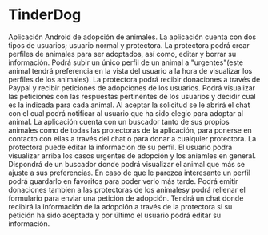 # TinderDog
Aplicación Android de adopción de animales. La aplicación cuenta con dos tipos de usuarios; usuario normal y protectora.
La protectora podrá crear perfiles de animales para ser adoptados, así como, editar y borrar su información. Podrá subir un único perfil de un animal a "urgentes"(este animal tendrá preferencia en la vista del usuario a la hora de visualizar los perfiles de los animales). La protectora podrá recibir donaciones a través de Paypal y recibir peticiones de adopciones de los usuarios. Podrá visualizar las peticiones con las respuestas pertinentes de los usuarios y decidir cual es la indicada para cada animal. Al aceptar la solicitud se le abrirá el chat con el cual podrá notificar al usuario que ha sido elegio para adoptar al animal. La aplicación cuenta con un buscador tanto de sus propios animales como de todas las protectoras de la aplicación, para ponerse en contacto con ellas a través del chat o para donar a cualquier protectora. La protectora puede editar la informacion de su perfil.
El usuario podra visualizar arriba los casos urgentes de adopción y los aniamles en general. Dispondrá de un buscador donde podrá visualizar el animal que más se ajuste a sus preferencias. En caso de que le parezca interesante un perfil podrá guardarlo en favoritos para poder verlo más tarde. Podrá emitir donaciones tambien a las protectoras de los animalesy podrá rellenar el formulario para enviar una petición de adopción. Tendrá un chat donde recibirá la información de la adopción a través de la protectora si su petición ha sido aceptada y por último el usuario podrá editar su información.


